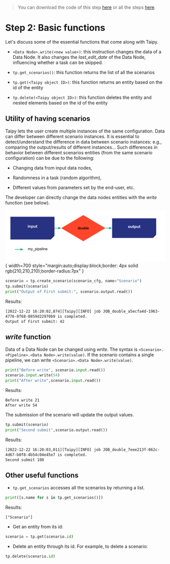 > You can download the code of this step [here](../src/step_02.py) or all the steps [here](https://github.com/Avaiga/taipy-getting-started-core/tree/develop/src).

# Step 2: Basic functions

Let's discuss some of the essential functions that come along with Taipy.

- `<Data Node>.write(<new value>)`: this instruction changes the data of a Data Node. It also changes the _last_edit_date_ of the Data Node, influencing whether a task can be skipped.

- `tp.get_scenarios()`: this function returns the list of all the scenarios

- `tp.get(<Taipy object ID>)`: this function returns an entity based on the id of the entity

- `tp.delete(<Taipy object ID>)`: this function deletes the entity and nested elements based on the id of the entity

## Utility of having scenarios

Taipy lets the user create multiple instances of the same configuration. Data can differ between different scenario instances. It is essential to detect/understand the difference in data between scenario instances: e.g., comparing the output/results of different instances... Such differences in behavior between different scenarios entities (from the same scenario configuration) can be due to the following:

- Changing data from input data nodes, 

- Randomness in a task (random algorithm), 

- Different values from parameters set by the end-user, etc.

The developer can directly change the data nodes entities with the _write_ function (see below).

![](config_02.svg){ width=700 style="margin:auto;display:block;border: 4px solid rgb(210,210,210);border-radius:7px" }

```python
scenario = tp.create_scenario(scenario_cfg, name="Scenario")
tp.submit(scenario)
print("Output of First submit:", scenario.output.read())
```

Results:

```
[2022-12-22 16:20:02,874][Taipy][INFO] job JOB_double_a5ecfa4d-1963-4776-8f68-0859d22970b9 is completed.
Output of First submit: 42
```

## _write_ function

Data of a Data Node can be changed using _write_. The syntax is `<Scenario>.<Pipeline>.<Data Node>.write(value)`. If the scenario contains a single pipeline, we can write `<Scenario>.<Data Node>.write(value)`.


```python
print("Before write", scenario.input.read())
scenario.input.write(54)
print("After write",scenario.input.read())
```

Results:
```
Before write 21
After write 54
```

The submission of the scenario will update the output values.


```python
tp.submit(scenario)
print("Second submit",scenario.output.read())
```
Results:
```
[2022-12-22 16:20:03,011][Taipy][INFO] job JOB_double_7eee213f-062c-4d67-b0f8-4b54c04e45e7 is completed.
Second submit 108
```
    
## Other useful functions

- `tp.get_scenarios` accesses all the scenarios by returning a list.

```python
print([s.name for s in tp.get_scenarios()])
```

Results:
```
["Scenario"]
```

- Get an entity from its id:

```python
scenario = tp.get(scenario.id)
```

- Delete an entity through its id. For example, to delete a scenario:

```python
tp.delete(scenario.id)
```

